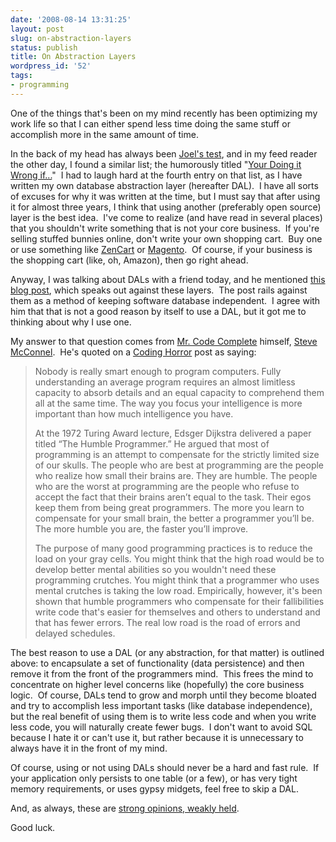 ```yaml
---
date: '2008-08-14 13:31:25'
layout: post
slug: on-abstraction-layers
status: publish
title: On Abstraction Layers
wordpress_id: '52'
tags:
- programming
---
```


One of the things that's been on my mind recently has been optimizing my work life so that I can either spend less time doing the same stuff or accomplish more in the same amount of time.

In the back of my head has always been <a href="http://www.joelonsoftware.com/articles/fog0000000043.html">Joel's test</a>, and in my feed reader the other day, I found a similar list; the humorously titled "<a href="http://www.postal-code.com/binarycode/2008/07/28/youre-doing-it-wrong-if/">Your Doing it Wrong if...</a>"  I had to laugh hard at the fourth entry on that list, as I have written my own database abstraction layer (hereafter DAL).  I have all sorts of excuses for why it was written at the time, but I must say that after using it for almost three years, I think that using another (preferably open source) layer is the best idea.  I've come to realize (and have read in several places) that you shouldn't write something that is not your core business.  If you're selling stuffed bunnies online, don't write your own shopping cart.  Buy one or use something like <a href="http://www.zencart.com/">ZenCart</a> or <a href="http://www.magentocommerce.com/">Magento</a>.  Of course, if your business is the shopping cart (like, oh, Amazon), then go right ahead.

Anyway, I was talking about DALs with a friend today, and he mentioned <a href="http://jeremy.zawodny.com/blog/archives/002194.html">this blog post</a>, which speaks out against these layers.  The post rails against them as a method of keeping software database independent.  I agree with him that that is not a good reason by itself to use a DAL, but it got me to thinking about why I use one.

My answer to that question comes from <a href="http://www.amazon.com/exec/obidos/ASIN/0735619670">Mr. Code Complete</a> himself, <a href="http://www.stevemcconnell.com/">Steve McConnel</a>.  He's quoted on a <a href="http://www.codinghorror.com/blog/archives/000051.html">Coding Horror</a> post as saying:
<blockquote>Nobody is really smart enough to program computers. Fully understanding an average program requires an almost limitless capacity to absorb details and an equal capacity to comprehend them all at the same time. The way you focus your intelligence is more important than how much intelligence you have.

At the 1972 Turing Award lecture, Edsger Dijkstra delivered a paper titled “The Humble Programmer.” He argued that most of programming is an attempt to compensate for the strictly limited size of our skulls. The people who are best at programming are the people who realize how small their brains are. They are humble. The people who are the worst at programming are the people who refuse to accept the fact that their brains aren’t equal to the task. Their egos keep them from being great programmers. The more you learn to compensate for your small brain, the better a programmer you’ll be. The more humble you are, the faster you’ll improve.

The purpose of many good programming practices is to reduce the load on your gray cells. You might think that the high road would be to develop better mental abilities so you wouldn't need these programming crutches. You might think that a programmer who uses mental crutches is taking the low road. Empirically, however, it's been shown that humble programmers who compensate for their fallibilities write code that's easier for themselves and others to understand and that has fewer errors. The real low road is the road of errors and delayed schedules.</blockquote>
The best reason to use a DAL (or any abstraction, for that matter) is outlined above: to encapsulate a set of functionality (data persistence) and then remove it from the front of the programmers mind.  This frees the mind to concentrate on higher level concerns like (hopefully) the core business logic.  Of course, DALs tend to grow and morph until they become bloated and try to accomplish less important tasks (like database independence), but the real benefit of using them is to write less code and when you write less code, you will naturally create fewer bugs.  I don't want to avoid SQL because I hate it or can't use it, but rather because it is unnecessary to always have it in the front of my mind.

Of course, using or not using DALs should never be a hard and fast rule.  If your application only persists to one table (or a few), or has very tight memory requirements, or uses gypsy midgets, feel free to skip a DAL.

And, as always, these are <a href="http://www.codinghorror.com/blog/archives/001124.html">strong opinions, weakly held</a>.

Good luck.